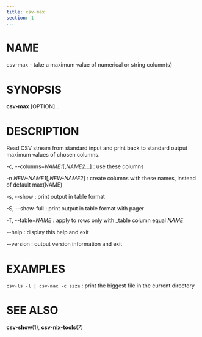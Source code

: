 ```yaml
---
title: csv-max
section: 1
...
```


# NAME #

csv-max - take a maximum value of numerical or string column(s)

# SYNOPSIS #

**csv-max** [OPTION]...

# DESCRIPTION #

Read CSV stream from standard input and print back to standard output maximum
values of chosen columns.

-c, \--columns=*NAME1*[,*NAME2*...]
:   use these columns

-n *NEW-NAME1*[,*NEW-NAME2*]
:   create columns with these names, instead of default max(NAME)

-s, \--show
:   print output in table format

-S, \--show-full
:   print output in table format with pager

-T, \--table=*NAME*
:   apply to rows only with _table column equal *NAME*

\--help
:   display this help and exit

\--version
:   output version information and exit

# EXAMPLES #

`csv-ls -l | csv-max -c size`
:   print the biggest file in the current directory

# SEE ALSO #

**csv-show**(1), **csv-nix-tools**(7)
